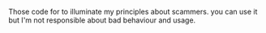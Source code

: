 Those code for to illuminate my principles about scammers.
you can use it but I'm not responsible about bad behaviour and usage. 
